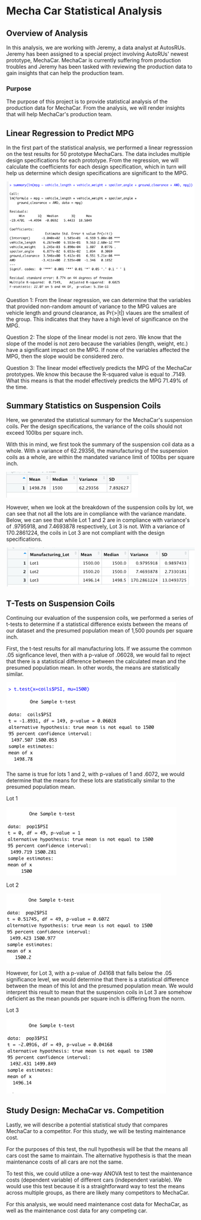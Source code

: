 # Mecha Car Statistical Analysis

## Overview of Analysis

In this analysis, we are working with Jeremy, a data analyst at AutosRUs. Jeremy has been assigned to a special project involving AutoRUs' newest
prototype, MechaCar. MechaCar is currently suffering from production troubles and Jeremy has been tasked with reviewing the production data
to gain insights that can help the production team. 

### Purpose

The purpose of this project is to provide statistical analysis of the production data for MechaCar. From the analysis, we will render insights that
will help MechaCar's production team. 

## Linear Regression to Predict MPG

In the first part of the statistical analysis, we performed a linear regresssion on the test results for 50 prototype MechaCars. The data includes
multiple design specifications for each prototype. From the regression, we will calculate the coefficients for each design specification, which
in turn will help us determine which design specifications are significant to the MPG. 

![This is an image](https://github.com/jstawarz/MechaCar_Statistical_Analysis/blob/main/resources/dev1_linear_reg.png)

Question 1: From the linear regression, we can determine that the variables that provided non-random amount of variance to the MPG values are 
vehicle length and ground clearance, as Pr(>|t|) vlaues are the smallest of the group. This indicates that they have a high level of significance
on the MPG.

Question 2: The slope of the linear model is not zero. We know that the slope of the model is not zero because the variables (length, weight, etc.)
have a significant impact on the MPG. If none of the variables affected the MPG, then the slope would be considered zero.

Question 3: The linear model effectively predicts the MPG of the MechaCar prototypes. We know this because the R-squared value is equal to .7149.
What this means is that the model effectively predicts the MPG 71.49% of the time. 


## Summary Statistics on Suspension Coils

Here, we generated the statistical summary for the MechaCar's suspension coils. Per the design specifications, the variance of the coils should not
exceed 100lbs per square inch. 

With this in mind, we first took the summary of the suspension coil data as a whole. With a variance of 62.29356, the manufacturing of the suspension 
coils as a whole, are within the mandated variance limit of 100lbs per square inch. 

![This is an image](https://github.com/jstawarz/MechaCar_Statistical_Analysis/blob/main/resources/dev2_summary.png)

However, when we look at the breakdown of the suspension coils by lot, we can see that not all the lots are in compliance with the variance mandate.
Below, we can see that while Lot 1 and 2 are in compliance with variance's of .9795918, and 7.4693878 respectively, Lot 3 is not. With a variance of
170.2861224, the coils in Lot 3 are not compliant with the design specifications.

![This is an image](https://github.com/jstawarz/MechaCar_Statistical_Analysis/blob/main/resources/dev2_lot_summary.png)

## T-Tests on Suspension Coils

Continuing our evaluation of the suspension coils, we performed a series of t-tests to determine if a statistical difference exists between the
means of our dataset and the presumed population mean of 1,500 pounds per square inch.

First, the t-test results for all manufacturing lots. If we assume the common .05 signficance level, then with a p-value of .06028, we would 
fail to reject that there is a statistical difference between the calculated mean and the presumed population mean. In other words, the means are
statistically similar.

![This is an image](https://github.com/jstawarz/MechaCar_Statistical_Analysis/blob/main/resources/all_lots.png)

The same is true for lots 1 and 2, with p-values of 1 and .6072, we would determine that the means for these lots are statistically similar to the
presumed population mean. 

Lot 1

![This is an image](https://github.com/jstawarz/MechaCar_Statistical_Analysis/blob/main/resources/lot1.png)

Lot 2

![This is an image](https://github.com/jstawarz/MechaCar_Statistical_Analysis/blob/main/resources/lot2.png)

However, for Lot 3, with a p-value of .04168 that falls below the .05 significance level, we would determine that there is a statistical difference
between the mean of this lot and the presumed population mean. We would interpret this result to mean that the suspension coils in Lot 3 are somehow
deficient as the mean pounds per square inch is differing from the norm. 

Lot 3

![This is an image](https://github.com/jstawarz/MechaCar_Statistical_Analysis/blob/main/resources/lot3.png)


## Study Design: MechaCar vs. Competition

Lastly, we will describe a potential statistical study that compares MechaCar to a competitor. For this study, we will be testing maintenance cost. 

For the purposes of this test, the null hypothesis will be that the means all cars cost the same to maintain. The alternative hypothesis is that the 
mean maintenance costs of all cars are not the same. 

To test this, we could utilize a one-way ANOVA test to test the maintenance costs (dependent variable) of different cars (independent variable). We
would use this test because it is a straightforward way to test the means across multiple groups, as there are likely many competitors to MechaCar.

For this analysis, we would need maintenance cost data for MechaCar, as well as the maintenance cost data for any competing car.


